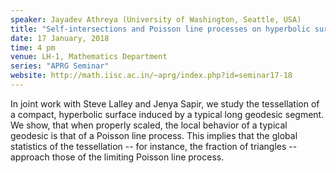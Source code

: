 ```yaml
---
speaker: Jayadev Athreya (University of Washington, Seattle, USA)
title: "Self-intersections and Poisson line processes on hyperbolic surfaces"
date: 17 January, 2018
time: 4 pm
venue: LH-1, Mathematics Department
series: "APRG Seminar"
website: http://math.iisc.ac.in/~aprg/index.php?id=seminar17-18
---
```


In joint work with Steve Lalley and Jenya Sapir, we study the tessellation of a compact, hyperbolic surface induced by a typical long geodesic segment. We show, that when properly scaled, the local behavior of a typical geodesic is that of a Poisson line process. This implies that the global statistics of the tessellation -- for instance, the fraction of triangles -- approach those of the limiting Poisson line process.
